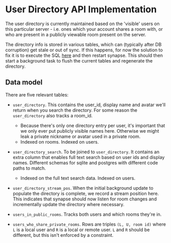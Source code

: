 User Directory API Implementation
=================================

The user directory is currently maintained based on the 'visible' users
on this particular server - i.e. ones which your account shares a room with, or
who are present in a publicly viewable room present on the server.

The directory info is stored in various tables, which can (typically after
DB corruption) get stale or out of sync.  If this happens, for now the
solution to fix it is to execute the SQL [here](https://github.com/matrix-org/synapse/blob/master/synapse/storage/schema/main/delta/53/user_dir_populate.sql)
and then restart synapse. This should then start a background task to
flush the current tables and regenerate the directory.

Data model
----------

There are five relevant tables:

* `user_directory`. This contains the user_id, display name and avatar we'll
  return when you search the directory. For some reason the `user_directory`
  also tracks a room_id.
  - Because there's only one directory entry per user, it's important that we only
    ever put publicly visible names here. Otherwise we might leak a private
    nickname or avatar used in a private room.
  - Indexed on rooms. Indexed on users.

* `user_directory_search`. To be joined to `user_directory`. It contains an extra
  column that enables full text search based on user ids and display names.
  Different schemas for sqlite and postgres with different code paths to match.
  - Indexed on the full text search data. Indexed on users.

* `user_directory_stream_pos`. When the initial background update to populate
  the directory is complete, we record a stream position here. This indicates
  that synapse should now listen for room changes and incrementally update
  the directory where necessary.

* `users_in_public_rooms`. Tracks both users and which rooms they're in.

* `users_who_share_private_rooms`. Rows are triples `(L, U, room id)` where `L`
   is a local user and `R` is a local or remote user. `L` and `R` should be
   different, but this isn't enforced by a constraint.
